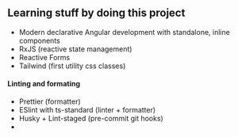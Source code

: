 ## Learning stuff by doing this project

- Modern declarative Angular development with standalone, inline components
- RxJS (reactive state management)
- Reactive Forms
- Tailwind (first utility css classes)

#### Linting and formating
- Prettier (formatter)
- ESlint with ts-standard (linter + formatter)
- Husky + Lint-staged (pre-commit git hooks)
- 
